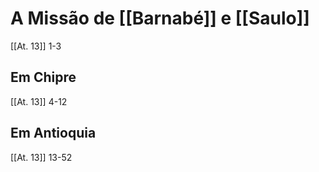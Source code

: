 # A Missão de [[Barnabé]] e [[Saulo]]
[[At. 13]] 1-3

## Em Chipre
[[At. 13]] 4-12

## Em Antioquia
[[At. 13]] 13-52
